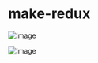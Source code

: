 # make-redux

![image](https://ae01.alicdn.com/kf/U49ce558d005e492d9269cc790eb68c57I.jpg)

![image](https://ae01.alicdn.com/kf/Ud7abc25802d545c9aa297c10a93b42e5j.jpg)
